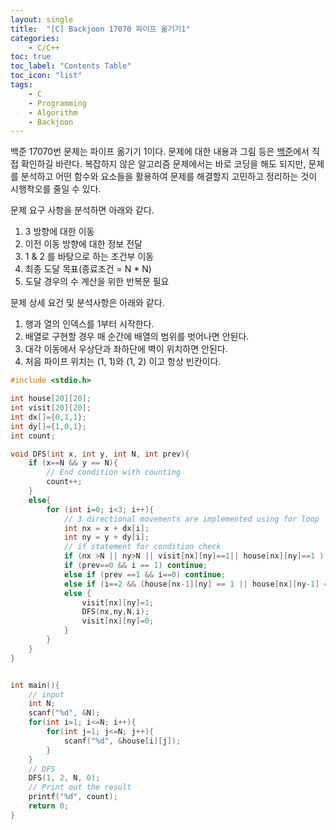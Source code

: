 ```yaml
---
layout: single
title:  "[C] Backjoon 17070 파이프 옮기기1"
categories:
    - C/C++
toc: true
toc_label: "Contents Table"
toc_icon: "list"
tags: 
    - C
    - Programming
    - Algorithm
    - Backjoon
---
```




백준 17070번 문제는 파이프 옮기기 1이다. 문제에 대한 내용과 그림 등은 [백준][백준]에서 직접 확인하길 바란다. 복잡하지 않은 알고리즘 문제에서는 바로 코딩을 해도 되지만, 문제를 분석하고 어떤 함수와 요소들을 활용하여 문제를 해결할지 고민하고 정리하는 것이 시행착오를 줄일 수 있다. 



문제 요구 사항을 분석하면 아래와 같다.  
1. 3 방향에 대한 이동
2. 이전 이동 방향에 대한 정보 전달 
3. 1 & 2 를 바탕으로 하는 조건부 이동 
4. 최종 도달 목표(종료조건 = N * N) 
5. 도달 경우의 수 계산을 위한 반복문 필요 




문제 상세 요건 및 분석사항은 아래와 같다. 
1. 행과 열의 인덱스를 1부터 시작한다. 
2. 배열로 구현할 경우 매 순간에 배열의 범위를 벗어나면 안된다. 
3. 대각 이동에서 우상단과 좌하단에 벽이 위치하면 안된다. 
4. 처음 파이프 위치는 (1, 1)와 (1, 2) 이고 항상 빈칸이다. 



```c
#include <stdio.h>

int house[20][20];
int visit[20][20];
int dx[]={0,1,1};
int dy[]={1,0,1};
int count;

void DFS(int x, int y, int N, int prev){    
    if (x==N && y == N){
        // End condition with counting
        count++;
    }
    else{
        for (int i=0; i<3; i++){
            // 3 directional movements are implemented using for loop 
            int nx = x + dx[i];
            int ny = y + dy[i];
            // if statement for condition check 
            if (nx >N || ny>N || visit[nx][ny]==1|| house[nx][ny]==1 ) continue;
            if (prev==0 && i == 1) continue;
            else if (prev ==1 && i==0) continue;
            else if (i==2 && (house[nx-1][ny] == 1 || house[nx][ny-1] == 1)) continue;
            else {
                visit[nx][ny]=1; 
                DFS(nx,ny,N,i); 
                visit[nx][ny]=0; 
            }           
        }
    }
}


int main(){
    // input 
    int N;
    scanf("%d", &N);    
    for(int i=1; i<=N; i++){
        for(int j=1; j<=N; j++){
            scanf("%d", &house[i][j]);
        }
    }
    // DFS
    DFS(1, 2, N, 0);
    // Print out the result
    printf("%d", count);
    return 0;
}
```




[백준]: https://www.acmicpc.net/problem/17070